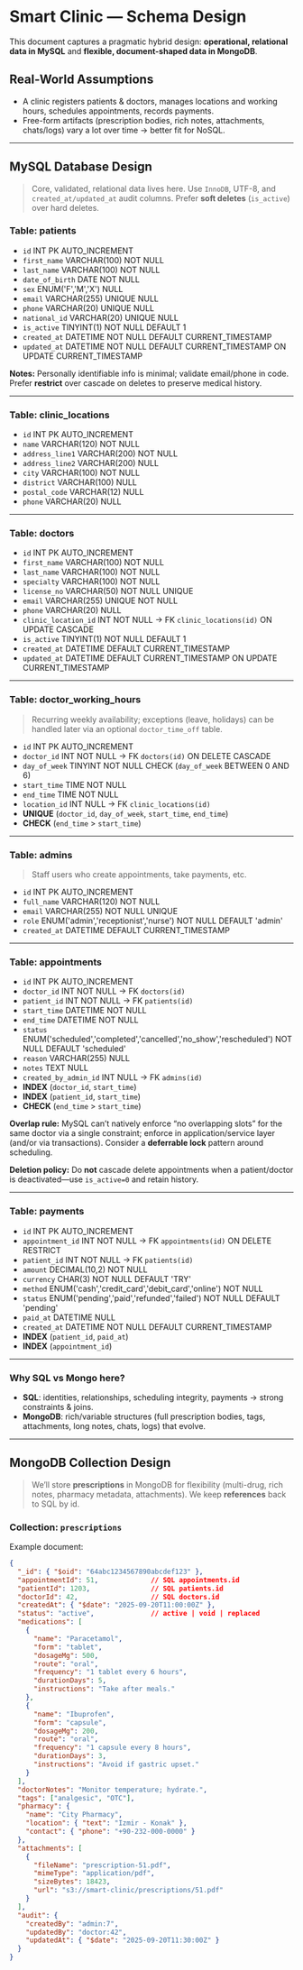 # Smart Clinic — Schema Design

This document captures a pragmatic hybrid design: **operational, relational data in MySQL** and **flexible, document-shaped data in MongoDB**.

## Real-World Assumptions
- A clinic registers patients & doctors, manages locations and working hours, schedules appointments, records payments.
- Free-form artifacts (prescription bodies, rich notes, attachments, chats/logs) vary a lot over time → better fit for NoSQL.

---

## MySQL Database Design

> Core, validated, relational data lives here. Use `InnoDB`, UTF-8, and `created_at/updated_at` audit columns. Prefer **soft deletes** (`is_active`) over hard deletes.

### Table: patients
- `id` INT PK AUTO_INCREMENT  
- `first_name` VARCHAR(100) NOT NULL  
- `last_name` VARCHAR(100) NOT NULL  
- `date_of_birth` DATE NOT NULL  
- `sex` ENUM('F','M','X') NULL  
- `email` VARCHAR(255) UNIQUE NULL  
- `phone` VARCHAR(20) UNIQUE NULL  
- `national_id` VARCHAR(20) UNIQUE NULL  <!-- optional, country-specific -->
- `is_active` TINYINT(1) NOT NULL DEFAULT 1  
- `created_at` DATETIME NOT NULL DEFAULT CURRENT_TIMESTAMP  
- `updated_at` DATETIME NOT NULL DEFAULT CURRENT_TIMESTAMP ON UPDATE CURRENT_TIMESTAMP  

**Notes:** Personally identifiable info is minimal; validate email/phone in code. Prefer **restrict** over cascade on deletes to preserve medical history.

---

### Table: clinic_locations
- `id` INT PK AUTO_INCREMENT  
- `name` VARCHAR(120) NOT NULL  
- `address_line1` VARCHAR(200) NOT NULL  
- `address_line2` VARCHAR(200) NULL  
- `city` VARCHAR(100) NOT NULL  
- `district` VARCHAR(100) NULL  
- `postal_code` VARCHAR(12) NULL  
- `phone` VARCHAR(20) NULL

---

### Table: doctors
- `id` INT PK AUTO_INCREMENT  
- `first_name` VARCHAR(100) NOT NULL  
- `last_name` VARCHAR(100) NOT NULL  
- `specialty` VARCHAR(100) NOT NULL  
- `license_no` VARCHAR(50) NOT NULL UNIQUE  
- `email` VARCHAR(255) UNIQUE NOT NULL  
- `phone` VARCHAR(20) NULL  
- `clinic_location_id` INT NOT NULL → FK `clinic_locations(id)` ON UPDATE CASCADE  
- `is_active` TINYINT(1) NOT NULL DEFAULT 1  
- `created_at` DATETIME DEFAULT CURRENT_TIMESTAMP  
- `updated_at` DATETIME DEFAULT CURRENT_TIMESTAMP ON UPDATE CURRENT_TIMESTAMP

---

### Table: doctor_working_hours
> Recurring weekly availability; exceptions (leave, holidays) can be handled later via an optional `doctor_time_off` table.

- `id` INT PK AUTO_INCREMENT  
- `doctor_id` INT NOT NULL → FK `doctors(id)` ON DELETE CASCADE  
- `day_of_week` TINYINT NOT NULL CHECK (`day_of_week` BETWEEN 0 AND 6)  <!-- 0=Sunday -->
- `start_time` TIME NOT NULL  
- `end_time` TIME NOT NULL  
- `location_id` INT NULL → FK `clinic_locations(id)`  
- **UNIQUE** (`doctor_id`, `day_of_week`, `start_time`, `end_time`)  
- **CHECK** (`end_time` > `start_time`)

---

### Table: admins
> Staff users who create appointments, take payments, etc.

- `id` INT PK AUTO_INCREMENT  
- `full_name` VARCHAR(120) NOT NULL  
- `email` VARCHAR(255) NOT NULL UNIQUE  
- `role` ENUM('admin','receptionist','nurse') NOT NULL DEFAULT 'admin'  
- `created_at` DATETIME DEFAULT CURRENT_TIMESTAMP

---

### Table: appointments
- `id` INT PK AUTO_INCREMENT  
- `doctor_id` INT NOT NULL → FK `doctors(id)`  
- `patient_id` INT NOT NULL → FK `patients(id)`  
- `start_time` DATETIME NOT NULL  
- `end_time` DATETIME NOT NULL  
- `status` ENUM('scheduled','completed','cancelled','no_show','rescheduled') NOT NULL DEFAULT 'scheduled'  
- `reason` VARCHAR(255) NULL  
- `notes` TEXT NULL  <!-- brief operational note; rich notes go to MongoDB -->
- `created_by_admin_id` INT NULL → FK `admins(id)`  
- **INDEX** (`doctor_id`, `start_time`)  
- **INDEX** (`patient_id`, `start_time`)  
- **CHECK** (`end_time` > `start_time`)

**Overlap rule:** MySQL can’t natively enforce “no overlapping slots” for the same doctor via a single constraint; enforce in application/service layer (and/or via transactions). Consider a **deferrable lock** pattern around scheduling.

**Deletion policy:** Do **not** cascade delete appointments when a patient/doctor is deactivated—use `is_active=0` and retain history.

---

### Table: payments
- `id` INT PK AUTO_INCREMENT  
- `appointment_id` INT NOT NULL → FK `appointments(id)` ON DELETE RESTRICT  
- `patient_id` INT NOT NULL → FK `patients(id)`  
- `amount` DECIMAL(10,2) NOT NULL  
- `currency` CHAR(3) NOT NULL DEFAULT 'TRY'  
- `method` ENUM('cash','credit_card','debit_card','online') NOT NULL  
- `status` ENUM('pending','paid','refunded','failed') NOT NULL DEFAULT 'pending'  
- `paid_at` DATETIME NULL  
- `created_at` DATETIME NOT NULL DEFAULT CURRENT_TIMESTAMP  
- **INDEX** (`patient_id`, `paid_at`)  
- **INDEX** (`appointment_id`)

---

### Why SQL vs Mongo here?
- **SQL**: identities, relationships, scheduling integrity, payments → strong constraints & joins.
- **MongoDB**: rich/variable structures (full prescription bodies, tags, attachments, long notes, chats, logs) that evolve.

---

## MongoDB Collection Design

> We’ll store **prescriptions** in MongoDB for flexibility (multi-drug, rich notes, pharmacy metadata, attachments). We keep **references** back to SQL by id.

### Collection: `prescriptions`
Example document:
```json
{
  "_id": { "$oid": "64abc1234567890abcdef123" },
  "appointmentId": 51,             // SQL appointments.id
  "patientId": 1203,               // SQL patients.id
  "doctorId": 42,                  // SQL doctors.id
  "createdAt": { "$date": "2025-09-20T11:00:00Z" },
  "status": "active",              // active | void | replaced
  "medications": [
    {
      "name": "Paracetamol",
      "form": "tablet",
      "dosageMg": 500,
      "route": "oral",
      "frequency": "1 tablet every 6 hours",
      "durationDays": 5,
      "instructions": "Take after meals."
    },
    {
      "name": "Ibuprofen",
      "form": "capsule",
      "dosageMg": 200,
      "route": "oral",
      "frequency": "1 capsule every 8 hours",
      "durationDays": 3,
      "instructions": "Avoid if gastric upset."
    }
  ],
  "doctorNotes": "Monitor temperature; hydrate.",
  "tags": ["analgesic", "OTC"],
  "pharmacy": {
    "name": "City Pharmacy",
    "location": { "text": "Izmir - Konak" },
    "contact": { "phone": "+90-232-000-0000" }
  },
  "attachments": [
    {
      "fileName": "prescription-51.pdf",
      "mimeType": "application/pdf",
      "sizeBytes": 18423,
      "url": "s3://smart-clinic/prescriptions/51.pdf"
    }
  ],
  "audit": {
    "createdBy": "admin:7",
    "updatedBy": "doctor:42",
    "updatedAt": { "$date": "2025-09-20T11:30:00Z" }
  }
}
